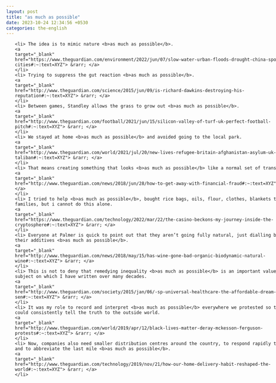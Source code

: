 ```yaml
---
layout: post
title: "as much as possible"
date: 2023-10-24 12:34:56 +0530
categories: the-english
---
```

<style>
@media only screen and (min-width: 768px) {
    ol {
        width: 768px;
        margin: 0 auto;
    }
  }
ol li {
    font-size: 18px;
    line-height: 1.5;
    padding-bottom: 8px;
}
</style>
<ol>

    <li> The idea is to mimic nature <b>as much as possible</b>.
    <a 
    target="_blank" 
    href="https://www.theguardian.com/environment/2022/jun/07/slow-water-urban-floods-drought-china-sponge-cities#:~:text=XYZ"> &rarr; </a>
    </li>
    <li> Trying to suppress the gut reaction <b>as much as possible</b>.
    <a 
    target="_blank" 
    href="http://www.theguardian.com/science/2015/jun/09/is-richard-dawkins-destroying-his-reputation#:~:text=XYZ"> &rarr; </a>
    </li>
    <li> Between games, Standley allows the grass to grow out <b>as much as possible</b>.
    <a 
    target="_blank" 
    href="http://www.theguardian.com/football/2021/jun/15/silicon-valley-of-turf-uk-perfect-football-pitch#:~:text=XYZ"> &rarr; </a>
    </li>
    <li> We stayed at home <b>as much as possible</b> and avoided going to the local park.
    <a 
    target="_blank" 
    href="http://www.theguardian.com/world/2021/jul/20/new-lives-refugee-britain-afghanistan-asylum-uk-taliban#:~:text=XYZ"> &rarr; </a>
    </li>
    <li> That means creating something that looks <b>as much as possible</b> like a normal set of transactions.
    <a 
    target="_blank" 
    href="http://www.theguardian.com/news/2018/jun/28/how-to-get-away-with-financial-fraud#:~:text=XYZ"> &rarr; </a>
    </li>
    <li> I tried to help <b>as much as possible</b>, bought rice bags, oils, flour, clothes, blankets to many families, but i cannot do this alone.
    <a 
    target="_blank" 
    href="https://www.theguardian.com/technology/2022/mar/22/the-casino-beckons-my-journey-inside-the-cryptosphere#:~:text=XYZ"> &rarr; </a>
    </li>
    <li> Everyone at Palmer is quick to point out that they aren’t going fully natural, just dialling back their additives <b>as much as possible</b>.
    <a 
    target="_blank" 
    href="http://www.theguardian.com/news/2018/may/15/has-wine-gone-bad-organic-biodynamic-natural-wine#:~:text=XYZ"> &rarr; </a>
    </li>
    <li> This is not to deny that remedying inequality <b>as much as possible</b> is an important value – a subject on which I have written over many decades.
    <a 
    target="_blank" 
    href="http://www.theguardian.com/society/2015/jan/06/-sp-universal-healthcare-the-affordable-dream-amartya-sen#:~:text=XYZ"> &rarr; </a>
    </li>
    <li> It was my role to record and interpret <b>as much as possible</b> everywhere we protested so that we could consistently tell the truth to the outside world.
    <a 
    target="_blank" 
    href="http://www.theguardian.com/world/2019/apr/12/black-lives-matter-deray-mckesson-ferguson-protests#:~:text=XYZ"> &rarr; </a>
    </li>
    <li> Now, companies also need smaller distribution centres around the country, to respond rapidly to orders and to abbreviate the last mile <b>as much as possible</b>.
    <a 
    target="_blank" 
    href="http://www.theguardian.com/technology/2019/nov/21/how-our-home-delivery-habit-reshaped-the-world#:~:text=XYZ"> &rarr; </a>
    </li>